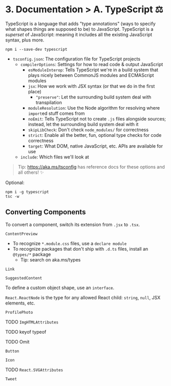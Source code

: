# 3. Documentation > A. TypeScript ⚖️

TypeScript is a language that adds "type annotations" (ways to specify what shapes things are supposed to be) to JavaScript.
TypeScript is a _superset_ of JavaScript: meaning it includes all the existing JavaScript syntax, plus more.

```shell
npm i --save-dev typescript
```

- `tsconfig.json`: The configuration file for TypeScript projects
  - `compilerOptions`: Settings for how to read code & output JavaScript
    - `esModuleInterop`: Tells TypeScript we're in a build system that plays nicely between CommonJS modules and ECMAScript modules
    - `jsx`: How we work with JSX syntax (or that we do in the first place)
      - `"preserve"`: Let the surrounding build system deal with transpilation
    - `moduleResolution`: Use the Node algorithm for resolving where `import`ed stuff comes from
    - `noEmit`: Tells TypeScript not to create `.js` files alongside sources; instead, let the surrounding build system deal with it
    - `skipLibCheck`: Don't check `node_modules/` for correctness
    - `strict`: Enable all the better, fun, optional type checks for code correctness
    - `target`: What DOM, native JavaScript, etc. APIs are available for use
  - `include`: Which files we'll look at

> Tip: <https://aka.ms/tsconfig> has reference docs for these options and all others! ✨

Optional:

```shell
npm i -g typescript
tsc -w
```

## Converting Components

To convert a component, switch its extension from `.jsx` to `.tsx`.

`ContentPreview`

- To recognize `*.module.css` files, use a `declare module`
- To recognize packages that don't ship with `.d.ts` files, install an `@types/*` package
  - Tip: search on aka.ms/types

`Link`

`SuggestedContent`

To define a custom object shape, use an `interface`.

`React.ReactNode` is the type for any allowed React child: `string`, `null`, JSX elements, etc.

`ProfilePhoto`

TODO `ImgHTMLAttributes`

TODO keyof typeof

TODO Omit

`Button`

`Icon`

TODO `React.SVGAttributes`

`Tweet`
